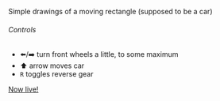 Simple drawings of a moving rectangle (supposed to be a car)

###### Controls

- ⬅️/➡️ turn front wheels a little, to some maximum
- ⬆️ arrow moves car
- `R` toggles reverse gear

[Now live!](https://aux.barskiylab.com/games/car-sim)
